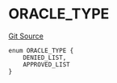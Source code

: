 # ORACLE_TYPE
[Git Source](https://github.com/thrackle-io/aquifi-rules-v1/blob/3646d7220ca1c3c6e396c1c58012716f59073c50/src/protocol/economic/ruleProcessor/RuleCodeData.sol)


```solidity
enum ORACLE_TYPE {
    DENIED_LIST,
    APPROVED_LIST
}
```

